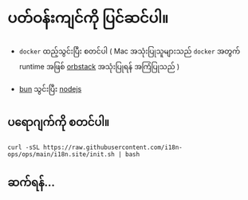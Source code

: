 # ပတ်ဝန်းကျင်ကို ပြင်ဆင်ပါ။

* `docker` ထည့်သွင်းပြီး စတင်ပါ ( Mac အသုံးပြုသူများသည် `docker` အတွက် runtime အဖြစ် [orbstack](https://orbstack.dev) အသုံးပြုရန် အကြံပြုသည် )

* [bun](https://bun.sh/docs/installation) သွင်းပြီး [nodejs](https://nodejs.org/en/download/package-manager)

## ပရောဂျက်ကို စတင်ပါ။

```
curl -sSL https://raw.githubusercontent.com/i18n-ops/ops/main/i18n.site/init.sh | bash
```

## ဆက်ရန်…
